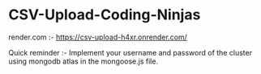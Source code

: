 # CSV-Upload-Coding-Ninjas
 
 render.com :- https://csv-upload-h4xr.onrender.com/

Quick reminder :- Implement your username and password of the cluster using mongodb atlas in the mongoose.js file.
